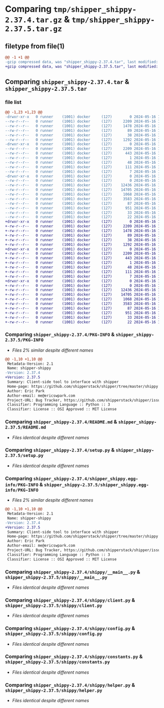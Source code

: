# Comparing `tmp/shipper_shippy-2.37.4.tar.gz` & `tmp/shipper_shippy-2.37.5.tar.gz`

## filetype from file(1)

```diff
@@ -1 +1 @@
-gzip compressed data, was "shipper_shippy-2.37.4.tar", last modified: Thu May 16 15:17:17 2024, max compression
+gzip compressed data, was "shipper_shippy-2.37.5.tar", last modified: Thu May 16 15:23:06 2024, max compression
```

## Comparing `shipper_shippy-2.37.4.tar` & `shipper_shippy-2.37.5.tar`

### file list

```diff
@@ -1,23 +1,23 @@
-drwxr-xr-x   0 runner    (1001) docker     (127)        0 2024-05-16 15:17:17.938259 shipper_shippy-2.37.4/
--rw-r--r--   0 runner    (1001) docker     (127)     2209 2024-05-16 15:17:17.938259 shipper_shippy-2.37.4/PKG-INFO
--rw-r--r--   0 runner    (1001) docker     (127)     1478 2024-05-16 15:17:09.000000 shipper_shippy-2.37.4/README.md
--rw-r--r--   0 runner    (1001) docker     (127)       89 2024-05-16 15:17:09.000000 shipper_shippy-2.37.4/pyproject.toml
--rw-r--r--   0 runner    (1001) docker     (127)       38 2024-05-16 15:17:17.942259 shipper_shippy-2.37.4/setup.cfg
--rw-r--r--   0 runner    (1001) docker     (127)     1292 2024-05-16 15:17:09.000000 shipper_shippy-2.37.4/setup.py
-drwxr-xr-x   0 runner    (1001) docker     (127)        0 2024-05-16 15:17:17.938259 shipper_shippy-2.37.4/shipper_shippy.egg-info/
--rw-r--r--   0 runner    (1001) docker     (127)     2209 2024-05-16 15:17:17.000000 shipper_shippy-2.37.4/shipper_shippy.egg-info/PKG-INFO
--rw-r--r--   0 runner    (1001) docker     (127)      443 2024-05-16 15:17:17.000000 shipper_shippy-2.37.4/shipper_shippy.egg-info/SOURCES.txt
--rw-r--r--   0 runner    (1001) docker     (127)        1 2024-05-16 15:17:17.000000 shipper_shippy-2.37.4/shipper_shippy.egg-info/dependency_links.txt
--rw-r--r--   0 runner    (1001) docker     (127)       48 2024-05-16 15:17:17.000000 shipper_shippy-2.37.4/shipper_shippy.egg-info/entry_points.txt
--rw-r--r--   0 runner    (1001) docker     (127)      111 2024-05-16 15:17:17.000000 shipper_shippy-2.37.4/shipper_shippy.egg-info/requires.txt
--rw-r--r--   0 runner    (1001) docker     (127)        7 2024-05-16 15:17:17.000000 shipper_shippy-2.37.4/shipper_shippy.egg-info/top_level.txt
-drwxr-xr-x   0 runner    (1001) docker     (127)        0 2024-05-16 15:17:17.938259 shipper_shippy-2.37.4/shippy/
--rw-r--r--   0 runner    (1001) docker     (127)        0 2024-05-16 15:17:09.000000 shipper_shippy-2.37.4/shippy/__init__.py
--rw-r--r--   0 runner    (1001) docker     (127)    12436 2024-05-16 15:17:09.000000 shipper_shippy-2.37.4/shippy/__main__.py
--rw-r--r--   0 runner    (1001) docker     (127)    14705 2024-05-16 15:17:09.000000 shipper_shippy-2.37.4/shippy/client.py
--rw-r--r--   0 runner    (1001) docker     (127)     1068 2024-05-16 15:17:09.000000 shipper_shippy-2.37.4/shippy/config.py
--rw-r--r--   0 runner    (1001) docker     (127)     3583 2024-05-16 15:17:09.000000 shipper_shippy-2.37.4/shippy/constants.py
--rw-r--r--   0 runner    (1001) docker     (127)       87 2024-05-16 15:17:09.000000 shipper_shippy-2.37.4/shippy/exceptions.py
--rw-r--r--   0 runner    (1001) docker     (127)      951 2024-05-16 15:17:09.000000 shipper_shippy-2.37.4/shippy/helper.py
--rw-r--r--   0 runner    (1001) docker     (127)       33 2024-05-16 15:17:09.000000 shipper_shippy-2.37.4/shippy/server_compat_version.py
--rw-r--r--   0 runner    (1001) docker     (127)       22 2024-05-16 15:17:09.000000 shipper_shippy-2.37.4/shippy/version.py
+drwxr-xr-x   0 runner    (1001) docker     (127)        0 2024-05-16 15:23:06.043390 shipper_shippy-2.37.5/
+-rw-r--r--   0 runner    (1001) docker     (127)     2209 2024-05-16 15:23:06.043390 shipper_shippy-2.37.5/PKG-INFO
+-rw-r--r--   0 runner    (1001) docker     (127)     1478 2024-05-16 15:22:58.000000 shipper_shippy-2.37.5/README.md
+-rw-r--r--   0 runner    (1001) docker     (127)       89 2024-05-16 15:22:58.000000 shipper_shippy-2.37.5/pyproject.toml
+-rw-r--r--   0 runner    (1001) docker     (127)       38 2024-05-16 15:23:06.043390 shipper_shippy-2.37.5/setup.cfg
+-rw-r--r--   0 runner    (1001) docker     (127)     1292 2024-05-16 15:22:58.000000 shipper_shippy-2.37.5/setup.py
+drwxr-xr-x   0 runner    (1001) docker     (127)        0 2024-05-16 15:23:06.043390 shipper_shippy-2.37.5/shipper_shippy.egg-info/
+-rw-r--r--   0 runner    (1001) docker     (127)     2209 2024-05-16 15:23:06.000000 shipper_shippy-2.37.5/shipper_shippy.egg-info/PKG-INFO
+-rw-r--r--   0 runner    (1001) docker     (127)      443 2024-05-16 15:23:06.000000 shipper_shippy-2.37.5/shipper_shippy.egg-info/SOURCES.txt
+-rw-r--r--   0 runner    (1001) docker     (127)        1 2024-05-16 15:23:06.000000 shipper_shippy-2.37.5/shipper_shippy.egg-info/dependency_links.txt
+-rw-r--r--   0 runner    (1001) docker     (127)       48 2024-05-16 15:23:06.000000 shipper_shippy-2.37.5/shipper_shippy.egg-info/entry_points.txt
+-rw-r--r--   0 runner    (1001) docker     (127)      111 2024-05-16 15:23:06.000000 shipper_shippy-2.37.5/shipper_shippy.egg-info/requires.txt
+-rw-r--r--   0 runner    (1001) docker     (127)        7 2024-05-16 15:23:06.000000 shipper_shippy-2.37.5/shipper_shippy.egg-info/top_level.txt
+drwxr-xr-x   0 runner    (1001) docker     (127)        0 2024-05-16 15:23:06.043390 shipper_shippy-2.37.5/shippy/
+-rw-r--r--   0 runner    (1001) docker     (127)        0 2024-05-16 15:22:58.000000 shipper_shippy-2.37.5/shippy/__init__.py
+-rw-r--r--   0 runner    (1001) docker     (127)    12436 2024-05-16 15:22:58.000000 shipper_shippy-2.37.5/shippy/__main__.py
+-rw-r--r--   0 runner    (1001) docker     (127)    14705 2024-05-16 15:22:58.000000 shipper_shippy-2.37.5/shippy/client.py
+-rw-r--r--   0 runner    (1001) docker     (127)     1068 2024-05-16 15:22:58.000000 shipper_shippy-2.37.5/shippy/config.py
+-rw-r--r--   0 runner    (1001) docker     (127)     3583 2024-05-16 15:22:58.000000 shipper_shippy-2.37.5/shippy/constants.py
+-rw-r--r--   0 runner    (1001) docker     (127)       87 2024-05-16 15:22:58.000000 shipper_shippy-2.37.5/shippy/exceptions.py
+-rw-r--r--   0 runner    (1001) docker     (127)      951 2024-05-16 15:22:58.000000 shipper_shippy-2.37.5/shippy/helper.py
+-rw-r--r--   0 runner    (1001) docker     (127)       33 2024-05-16 15:22:58.000000 shipper_shippy-2.37.5/shippy/server_compat_version.py
+-rw-r--r--   0 runner    (1001) docker     (127)       22 2024-05-16 15:22:58.000000 shipper_shippy-2.37.5/shippy/version.py
```

### Comparing `shipper_shippy-2.37.4/PKG-INFO` & `shipper_shippy-2.37.5/PKG-INFO`

 * *Files 2% similar despite different names*

```diff
@@ -1,10 +1,10 @@
 Metadata-Version: 2.1
 Name: shipper-shippy
-Version: 2.37.4
+Version: 2.37.5
 Summary: Client-side tool to interface with shipper
 Home-page: https://github.com/shipperstack/shipper/tree/master/shippy
 Author: Eric Park
 Author-email: me@ericswpark.com
 Project-URL: Bug Tracker, https://github.com/shipperstack/shipper/issues
 Classifier: Programming Language :: Python :: 3
 Classifier: License :: OSI Approved :: MIT License
```

### Comparing `shipper_shippy-2.37.4/README.md` & `shipper_shippy-2.37.5/README.md`

 * *Files identical despite different names*

### Comparing `shipper_shippy-2.37.4/setup.py` & `shipper_shippy-2.37.5/setup.py`

 * *Files identical despite different names*

### Comparing `shipper_shippy-2.37.4/shipper_shippy.egg-info/PKG-INFO` & `shipper_shippy-2.37.5/shipper_shippy.egg-info/PKG-INFO`

 * *Files 2% similar despite different names*

```diff
@@ -1,10 +1,10 @@
 Metadata-Version: 2.1
 Name: shipper-shippy
-Version: 2.37.4
+Version: 2.37.5
 Summary: Client-side tool to interface with shipper
 Home-page: https://github.com/shipperstack/shipper/tree/master/shippy
 Author: Eric Park
 Author-email: me@ericswpark.com
 Project-URL: Bug Tracker, https://github.com/shipperstack/shipper/issues
 Classifier: Programming Language :: Python :: 3
 Classifier: License :: OSI Approved :: MIT License
```

### Comparing `shipper_shippy-2.37.4/shippy/__main__.py` & `shipper_shippy-2.37.5/shippy/__main__.py`

 * *Files identical despite different names*

### Comparing `shipper_shippy-2.37.4/shippy/client.py` & `shipper_shippy-2.37.5/shippy/client.py`

 * *Files identical despite different names*

### Comparing `shipper_shippy-2.37.4/shippy/config.py` & `shipper_shippy-2.37.5/shippy/config.py`

 * *Files identical despite different names*

### Comparing `shipper_shippy-2.37.4/shippy/constants.py` & `shipper_shippy-2.37.5/shippy/constants.py`

 * *Files identical despite different names*

### Comparing `shipper_shippy-2.37.4/shippy/helper.py` & `shipper_shippy-2.37.5/shippy/helper.py`

 * *Files identical despite different names*

